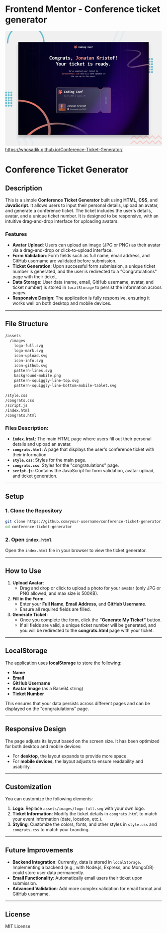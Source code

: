 # Frontend Mentor - Conference ticket generator

![Design preview for the Conference ticket generator coding challenge](./preview.jpg)
https://whosadik.github.io/Conference-Ticket-Generator/
# Conference Ticket Generator

## Description

This is a simple **Conference Ticket Generator** built using **HTML**, **CSS**, and **JavaScript**. It allows users to input their personal details, upload an avatar, and generate a conference ticket. The ticket includes the user's details, avatar, and a unique ticket number. It is designed to be responsive, with an intuitive drag-and-drop interface for uploading avatars.

### Features

- **Avatar Upload**: Users can upload an image (JPG or PNG) as their avatar via a drag-and-drop or click-to-upload interface.
- **Form Validation**: Form fields such as full name, email address, and GitHub username are validated before submission.
- **Ticket Generation**: Upon successful form submission, a unique ticket number is generated, and the user is redirected to a "Congratulations" page with their ticket.
- **Data Storage**: User data (name, email, GitHub username, avatar, and ticket number) is stored in `localStorage` to persist the information across pages.
- **Responsive Design**: The application is fully responsive, ensuring it works well on both desktop and mobile devices.

---

## File Structure

```plaintext
/assets
  /images
    logo-full.svg
    logo-mark.svg
    icon-upload.svg
    icon-info.svg
    icon-github.svg
    pattern-lines.svg
    background-mobile.png
    pattern-squiggly-line-top.svg
    pattern-squiggly-line-bottom-mobile-tablet.svg

/style.css
/congrats.css
/script.js
/index.html
/congrats.html
```

### Files Description:

- **`index.html`**: The main HTML page where users fill out their personal details and upload an avatar.
- **`congrats.html`**: A page that displays the user's conference ticket with their information.
- **`style.css`**: Styles for the main page.
- **`congrats.css`**: Styles for the "congratulations" page.
- **`script.js`**: Contains the JavaScript for form validation, avatar upload, and ticket generation.

---

## Setup

### 1. Clone the Repository

```bash
git clone https://github.com/your-username/conference-ticket-generator.git
cd conference-ticket-generator
```

### 2. Open `index.html`

Open the `index.html` file in your browser to view the ticket generator.

---

## How to Use

1. **Upload Avatar**:
   - Drag and drop or click to upload a photo for your avatar (only JPG or PNG allowed, and max size is 500KB).
2. **Fill in the Form**:
   - Enter your **Full Name**, **Email Address**, and **GitHub Username**.
   - Ensure all required fields are filled.
3. **Generate Ticket**:
   - Once you complete the form, click the **"Generate My Ticket"** button.
   - If all fields are valid, a unique ticket number will be generated, and you will be redirected to the **congrats.html** page with your ticket.

---

## LocalStorage

The application uses **localStorage** to store the following:

- **Name**
- **Email**
- **GitHub Username**
- **Avatar Image** (as a Base64 string)
- **Ticket Number**

This ensures that your data persists across different pages and can be displayed on the "congratulations" page.

---

## Responsive Design

The page adjusts its layout based on the screen size. It has been optimized for both desktop and mobile devices:

- For **desktop**, the layout expands to provide more space.
- For **mobile devices**, the layout adjusts to ensure readability and usability.

---

## Customization

You can customize the following elements:

1. **Logo**: Replace `assets/images/logo-full.svg` with your own logo.
2. **Ticket Information**: Modify the ticket details in `congrats.html` to match your event information (date, location, etc.).
3. **Styling**: Customize the colors, fonts, and other styles in `style.css` and `congrats.css` to match your branding.

---

## Future Improvements

- **Backend Integration**: Currently, data is stored in `localStorage`. Implementing a backend (e.g., with Node.js, Express, and MongoDB) could store user data permanently.
- **Email Functionality**: Automatically email users their ticket upon submission.
- **Advanced Validation**: Add more complex validation for email format and GitHub username.

---

## License

MIT License

